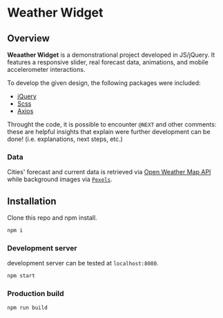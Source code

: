 # Weather Widget

## Overview
**Weaather Widget** is a demonstrational project developed in JS/jQuery.
It features a responsive slider, real forecast data, animations, and mobile accelerometer interactions.

To develop the given design, the following packages were included:
- [jQuery](https://jquery.com/)
- [Scss](https://sass-lang.com/)
- [Axios](https://axios-http.com/)

Throught the code, it is possible to encounter `@NEXT` and other comments: these are helpful insights that explain were further development can be done! (i.e. explanations, next steps, etc.)

### Data
Cities' forecast and current data is retrieved via [Open Weather Map API](https://openweathermap.org/) while background images via [`Pexels`](https://www.pexels.com/).

## Installation
Clone this repo and npm install.

```bash
npm i
```

### Development server
development server can be tested at `localhost:8080`.

```bash
npm start
```

### Production build

```bash
npm run build
```
